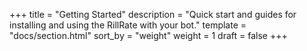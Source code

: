 +++
title = "Getting Started"
description = "Quick start and guides for installing and using the RillRate with your bot."
template = "docs/section.html"
sort_by = "weight"
weight = 1
draft = false
+++
